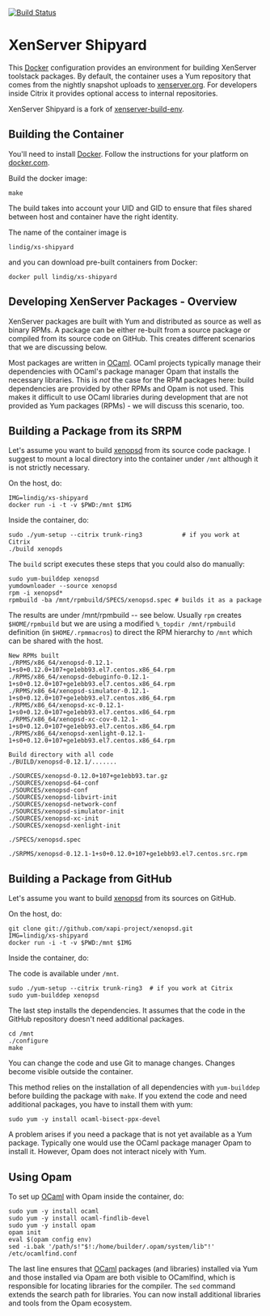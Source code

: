<!-- vim: set ts=2 sw=2 et spell -->

[![Build Status](https://travis-ci.org/lindig/xs-shipyard.svg?branch=master)](https://travis-ci.org/lindig/xs-shipyard)

# XenServer Shipyard

This [Docker] configuration provides an environment for building
XenServer toolstack packages.  By default, the container uses a Yum
repository that comes from the nightly snapshot uploads to
[xenserver.org](http://xenserver.org).  For developers inside Citrix it
provides optional access to internal repositories.

XenServer Shipyard is a fork of [xenserver-build-env].

## Building the Container

You'll need to install [Docker]. Follow the instructions for your platform
on [docker.com](https://www.docker.com/).

Build the docker image:

    make

The build takes into account your UID and GID to ensure that files
shared between host and container have the right identity.

The name of the container image is

    lindig/xs-shipyard

and you can download pre-built containers from Docker:

    docker pull lindig/xs-shipyard

## Developing XenServer Packages - Overview

XenServer packages are built with Yum and distributed as source as well
as binary RPMs. A package can be either re-built from a source package
or compiled from its source code on GitHub. This creates different
scenarios that we are discussing below.

Most packages are written in [OCaml]. OCaml projects typically manage
their dependencies with OCaml's package manager Opam that installs the
necessary libraries.  This is _not_ the case for the RPM packages here:
build dependencies are provided by other RPMs and Opam is not used. This
makes it difficult to use OCaml libraries during development that are
not provided as Yum packages (RPMs) - we will discuss this scenario,
too.

## Building a Package from its SRPM

Let's assume you want to build [xenopsd] from its source code package.
I suggest to mount a local directory into the container under `/mnt`
although it is not strictly necessary.

On the host, do:

    IMG=lindig/xs-shipyard
    docker run -i -t -v $PWD:/mnt $IMG

Inside the container, do:

    sudo ./yum-setup --citrix trunk-ring3           # if you work at Citrix
    ./build xenopds

The `build` script executes these steps that you could also do manually:

    sudo yum-builddep xenopsd
    yumdownloader --source xenopsd
    rpm -i xenopsd*
    rpmbuild -ba /mnt/rpmbuild/SPECS/xenopsd.spec # builds it as a package

The results are under /mnt/rpmbuild -- see below. Usually `rpm` creates
`$HOME/rpmbuild` but we are using a modified `%_topdir /mnt/rpmbuild`
definition (in `$HOME/.rpmmacros`) to direct the RPM hierarchy to `/mnt`
which can be shared with the host.

    New RPMs built
    ./RPMS/x86_64/xenopsd-0.12.1-1+s0+0.12.0+107+ge1ebb93.el7.centos.x86_64.rpm
    ./RPMS/x86_64/xenopsd-debuginfo-0.12.1-1+s0+0.12.0+107+ge1ebb93.el7.centos.x86_64.rpm
    ./RPMS/x86_64/xenopsd-simulator-0.12.1-1+s0+0.12.0+107+ge1ebb93.el7.centos.x86_64.rpm
    ./RPMS/x86_64/xenopsd-xc-0.12.1-1+s0+0.12.0+107+ge1ebb93.el7.centos.x86_64.rpm
    ./RPMS/x86_64/xenopsd-xc-cov-0.12.1-1+s0+0.12.0+107+ge1ebb93.el7.centos.x86_64.rpm
    ./RPMS/x86_64/xenopsd-xenlight-0.12.1-1+s0+0.12.0+107+ge1ebb93.el7.centos.x86_64.rpm

    Build directory with all code
    ./BUILD/xenopsd-0.12.1/.......

    ./SOURCES/xenopsd-0.12.0+107+ge1ebb93.tar.gz
    ./SOURCES/xenopsd-64-conf
    ./SOURCES/xenopsd-conf
    ./SOURCES/xenopsd-libvirt-init
    ./SOURCES/xenopsd-network-conf
    ./SOURCES/xenopsd-simulator-init
    ./SOURCES/xenopsd-xc-init
    ./SOURCES/xenopsd-xenlight-init

    ./SPECS/xenopsd.spec

    ./SRPMS/xenopsd-0.12.1-1+s0+0.12.0+107+ge1ebb93.el7.centos.src.rpm


## Building a Package from GitHub

Let's assume you want to build [xenopsd] from its sources on GitHub.

On the host, do:

    git clone git://github.com/xapi-project/xenopsd.git
    IMG=lindig/xs-shipyard
    docker run -i -t -v $PWD:/mnt $IMG

Inside the container, do:

The code is available under `/mnt`.

    sudo ./yum-setup --citrix trunk-ring3  # if you work at Citrix
    sudo yum-builddep xenopsd

The last step installs the dependencies. It assumes that the code in the
GitHub repository doesn't need additional packages.

    cd /mnt
    ./configure
    make

You can change the code and use Git to manage changes. Changes become
visible outside the container.

This method relies on the installation of all dependencies with
`yum-builddep` before building the package with `make`.  If you extend
the code and need additional packages, you have to install them with
yum:

    sudo yum -y install ocaml-bisect-ppx-devel

A problem arises if you need a package that is not yet available as a Yum
package. Typically one would use the OCaml package manager Opam to
install it. However, Opam does not interact nicely with Yum.

## Using Opam

To set up [OCaml] with Opam inside the container, do:

    sudo yum -y install ocaml
    sudo yum -y install ocaml-findlib-devel
    sudo yum -y install opam
    opam init
    eval $(opam config env)
    sed -i.bak '/path/s!"$!:/home/builder/.opam/system/lib"!' /etc/ocamlfind.conf

The last line ensures that [OCaml] packages (and libraries) installed
via Yum and those installed via Opam are both visible to OCamlfind, which
is responsible for locating libraries for the compiler. The `sed`
command extends the search path for libraries. You can now install
additional libraries and tools from the Opam ecosystem.


[Docker]:   https://www.docker.com/
[xenopsd]:  http://github.com/xapi-project/xenopsd
[OCaml]:    http://www.ocaml.org/
[xenserver-build-env]: http://github.com/xenserver/xenserver-build-env
